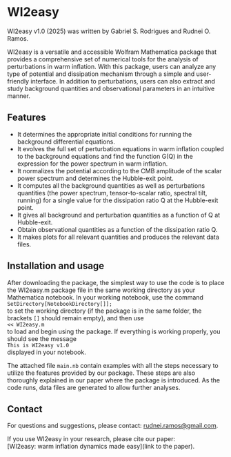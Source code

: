 # WI2easy

WI2easy v1.0 (2025) was written by Gabriel S. Rodrigues and Rudnei O. Ramos.

WI2easy is a versatile and accessible Wolfram Mathematica package that provides a comprehensive set of numerical tools for the analysis of perturbations in warm inflation. With this package, users can analyze any type of potential and dissipation mechanism through a simple and user-friendly interface. In addition to perturbations, users can also extract and study background quantities and observational parameters in an intuitive manner.

## Features

- It determines the appropriate initial conditions for running the background differential equations.
- It evolves the full set of perturbation equations in warm inflation coupled to the background equations and find the function G(Q) in the expression for the power spectrum in warm inflation.
- It normalizes the potential according to the CMB amplitude of the scalar power spectrum and determines the Hubble-exit point.
- It computes all the background quantities as well as perturbations quantities (the power spectrum, tensor-to-scalar ratio, spectral tilt, running) for a single value for the dissipation ratio Q at the Hubble-exit point.
- It gives all background and perturbation quantities as a function of Q at Hubble-exit.
- Obtain observational quantities as a function of the dissipation ratio Q.
- It makes plots for all relevant quantities and produces the relevant data files.


## Installation and usage

After downloading the package, the simplest way to use the code is to place the WI2easy.m package file in the same working directory as your Mathematica notebook. In your working notebook, use the command  
```SetDirectory[NotebookDirectory[]];```  
to set the working directory (if the package is in the same folder, the brackets ```[]``` should remain empty), and then use  
```<< WI2easy.m```  
to load and begin using the package. If everything is working properly, you should see the message  
```This is WI2easy v1.0```  
displayed in your notebook.

The attached file ```main.nb``` contain examples with all the steps necessary to utilize the features provided by our package. These steps are also thoroughly explained in our paper where the package is introduced. As the code runs, data files are generated to allow further analyses.

## Contact

For questions and suggestions, please contact: [rudnei.ramos@gmail.com](rudnei.ramos@gmail.com).

If you use WI2easy in your research, please cite our paper:  
[WI2easy: warm inflation dynamics made easy](link to the paper).
